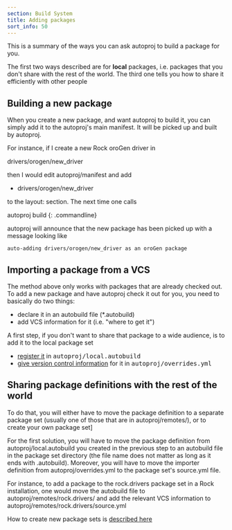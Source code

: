 ```yaml
---
section: Build System
title: Adding packages
sort_info: 50
---
```


This is a summary of the ways you can ask autoproj to build a package for you.

The first two ways described are for **local** packages, i.e. packages that you don't share
with the rest of the world. The third one tells you how to share it efficiently
with other people

Building a new package
----------------------
When you create a new package, and want autoproj to build it, you can simply add
it to the autoproj's main manifest. It will be picked up and built by autoproj.

For instance, if I create a new Rock oroGen driver in

  drivers/orogen/new_driver

then I would edit autoproj/manifest and add

  - drivers/orogen/new_driver

to the layout: section. 
The next time one calls 

autoproj build
{: .commandline}

autoproj will announce that the new
package has been picked up with a message looking like

    auto-adding drivers/orogen/new_driver as an oroGen package

Importing a package from a VCS
------------------------------
The method above only works with packages that are already checked out. To add a
new package and have autoproj check it out for you, you need to basically do two
things:

 * declare it in an autobuild file (*.autobuild)
 * add VCS information for it (i.e. "where to get it")

A first step, if you don't want to share that package to a wide audience, is to
add it to the local package set

 * [register it](advanced/autobuild.html) in
   <tt>autoproj/local.autobuild</tt>
 * [give version control information](advanced/importers.html) for it in
   <tt>autoproj/overrides.yml</tt>

Sharing package definitions with the rest of the world
------------------------------------------------------

To do that, you will either have to move the package definition to a separate
package set (usually one of those that are in autoproj/remotes/), or to create
your own package set]

For the first solution, you will have to move the package definition from
autoproj/local.autobuild you created in the previous step to an autobuild file
in the package set directory (the file name does not matter as long as it ends
with .autobuild). Moreover, you will have to move the importer definition from
autoproj/overrides.yml to the package set's source.yml file.

For instance, to add a package to the rock.drivers package set in a Rock
installation, one would move the autobuild file to
autoproj/remotes/rock.drivers/ and add the relevant VCS information to
autoproj/remotes/rock.drivers/source.yml

How to create new package sets is [described here](advanced/creating_pkg_set.html)

